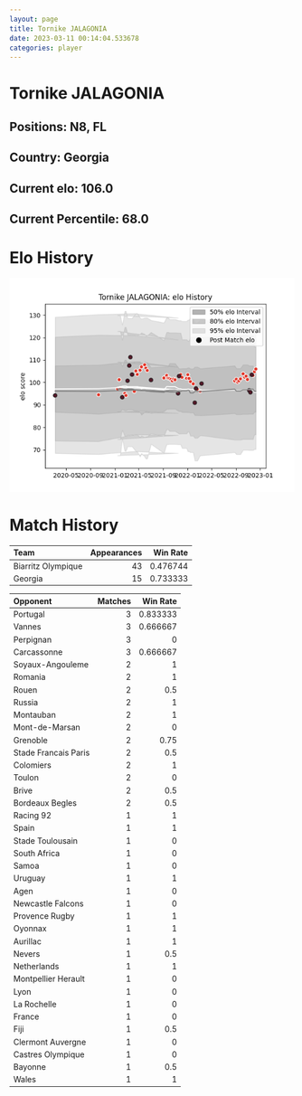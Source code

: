 ```yaml
---  
layout: page  
title: Tornike JALAGONIA  
date: 2023-03-11 00:14:04.533678  
categories: player  
---
```

# Tornike JALAGONIA

## Positions: N8, FL

## Country: Georgia

## Current elo: 106.0

## Current Percentile: 68.0

# Elo History


![elo history](history_TornikeJALAGONIA.png)
# Match History


| Team               |   Appearances |   Win Rate |
|:-------------------|--------------:|-----------:|
| Biarritz Olympique |            43 |   0.476744 |
| Georgia            |            15 |   0.733333 |

| Opponent             |   Matches |   Win Rate |
|:---------------------|----------:|-----------:|
| Portugal             |         3 |   0.833333 |
| Vannes               |         3 |   0.666667 |
| Perpignan            |         3 |   0        |
| Carcassonne          |         3 |   0.666667 |
| Soyaux-Angouleme     |         2 |   1        |
| Romania              |         2 |   1        |
| Rouen                |         2 |   0.5      |
| Russia               |         2 |   1        |
| Montauban            |         2 |   1        |
| Mont-de-Marsan       |         2 |   0        |
| Grenoble             |         2 |   0.75     |
| Stade Francais Paris |         2 |   0.5      |
| Colomiers            |         2 |   1        |
| Toulon               |         2 |   0        |
| Brive                |         2 |   0.5      |
| Bordeaux Begles      |         2 |   0.5      |
| Racing 92            |         1 |   1        |
| Spain                |         1 |   1        |
| Stade Toulousain     |         1 |   0        |
| South Africa         |         1 |   0        |
| Samoa                |         1 |   0        |
| Uruguay              |         1 |   1        |
| Agen                 |         1 |   0        |
| Newcastle Falcons    |         1 |   0        |
| Provence Rugby       |         1 |   1        |
| Oyonnax              |         1 |   1        |
| Aurillac             |         1 |   1        |
| Nevers               |         1 |   0.5      |
| Netherlands          |         1 |   1        |
| Montpellier Herault  |         1 |   0        |
| Lyon                 |         1 |   0        |
| La Rochelle          |         1 |   0        |
| France               |         1 |   0        |
| Fiji                 |         1 |   0.5      |
| Clermont Auvergne    |         1 |   0        |
| Castres Olympique    |         1 |   0        |
| Bayonne              |         1 |   0.5      |
| Wales                |         1 |   1        |